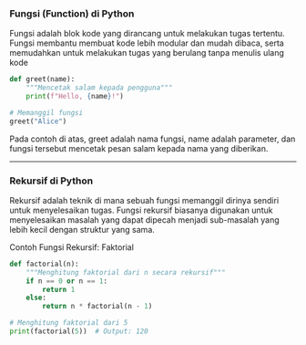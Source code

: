 ### Fungsi (Function) di Python

Fungsi adalah blok kode yang dirancang untuk melakukan tugas tertentu. Fungsi membantu membuat kode lebih modular dan mudah dibaca, serta memudahkan untuk melakukan tugas yang berulang tanpa menulis ulang kode

```py
def greet(name):
    """Mencetak salam kepada pengguna"""
    print(f"Hello, {name}!")

# Memanggil fungsi
greet("Alice")
```

Pada contoh di atas, greet adalah nama fungsi, name adalah parameter, dan fungsi tersebut mencetak pesan salam kepada nama yang diberikan.

___

### Rekursif di Python
Rekursif adalah teknik di mana sebuah fungsi memanggil dirinya sendiri untuk menyelesaikan tugas. Fungsi rekursif biasanya digunakan untuk menyelesaikan masalah yang dapat dipecah menjadi sub-masalah yang lebih kecil dengan struktur yang sama.

Contoh Fungsi Rekursif: Faktorial
```py
def factorial(n):
    """Menghitung faktorial dari n secara rekursif"""
    if n == 0 or n == 1:
        return 1
    else:
        return n * factorial(n - 1)

# Menghitung faktorial dari 5
print(factorial(5))  # Output: 120

```